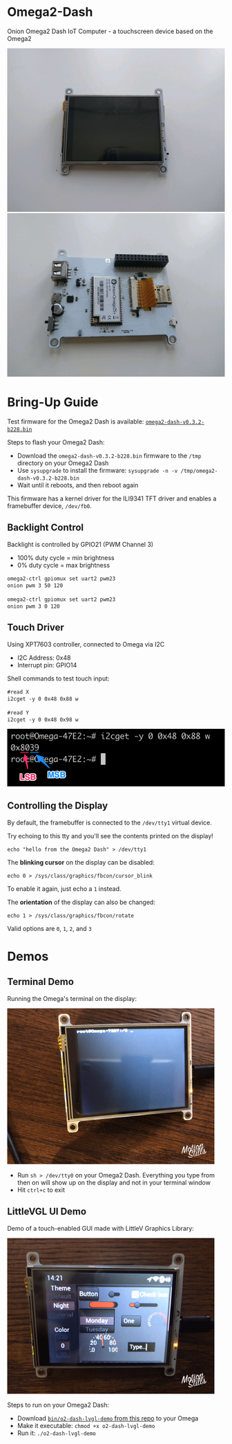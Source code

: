 # Omega2-Dash
Onion Omega2 Dash IoT Computer - a touchscreen device based on the Omega2

![front](./images/o2-dash-sample-0.jpg)
![back](./images/o2-dash-sample-1.jpg)

# Bring-Up Guide

Test firmware for the Omega2 Dash is available: [`omega2-dash-v0.3.2-b228.bin`](./bin/omega2-dash-v0.3.2-b228.bin)

Steps to flash your Omega2 Dash:

- Download the `omega2-dash-v0.3.2-b228.bin` firmware to the `/tmp` directory on your Omega2 Dash
- Use `sysupgrade` to install the firmware: `sysupgrade -n -v /tmp/omega2-dash-v0.3.2-b228.bin`
- Wait until it reboots, and then reboot again

This firmware has a kernel driver for the ILI9341 TFT driver and enables a framebuffer device, `/dev/fb0`.

## Backlight Control

Backlight is controlled by GPIO21 (PWM Channel 3)

- 100% duty cycle = min brightness
- 0% duty cycle = max brightness


```
omega2-ctrl gpiomux set uart2 pwm23
onion pwm 3 50 120

omega2-ctrl gpiomux set uart2 pwm23
onion pwm 3 0 120
```

## Touch Driver

Using XPT7603 controller, connected to Omega via I2C

- I2C Address: 0x48
- Interrupt pin: GPIO14

Shell commands to test touch input:

```
#read X
i2cget -y 0 0x48 0x88 w

#read Y
i2cget -y 0 0x48 0x98 w
```

![](./images/touch-i2cget-0.png)

## Controlling the Display

By default, the framebuffer is connected to the `/dev/tty1` virtual device.

Try echoing to this tty and you'll see the contents printed on the display!

```
echo "hello from the Omega2 Dash" > /dev/tty1
```

The **blinking cursor** on the display can be disabled:

```
echo 0 > /sys/class/graphics/fbcon/cursor_blink
```

To enable it again, just echo a `1` instead.

The **orientation** of the display can also be changed:

```
echo 1 > /sys/class/graphics/fbcon/rotate
```

Valid options are `0`, `1`, `2`, and `3`


# Demos

## Terminal Demo

Running the Omega's terminal on the display:

![terminal demo gif](./images/demo-terminal-0.gif)

- Run `sh > /dev/tty0` on your Omega2 Dash. Everything you type from then on will show up on the display and not in your terminal window
- Hit `ctrl+c` to exit

## LittleVGL UI Demo

Demo of a touch-enabled GUI made with LittleV Graphics Library:

![littlev demo gif](./images/demo-lvgl-0.gif)

Steps to run on your Omega2 Dash:

- Download [`bin/o2-dash-lvgl-demo` from this repo](./bin/o2-dash-lvgl-demo) to your Omega
- Make it executable: `chmod +x o2-dash-lvgl-demo`
- Run it: `./o2-dash-lvgl-demo`
